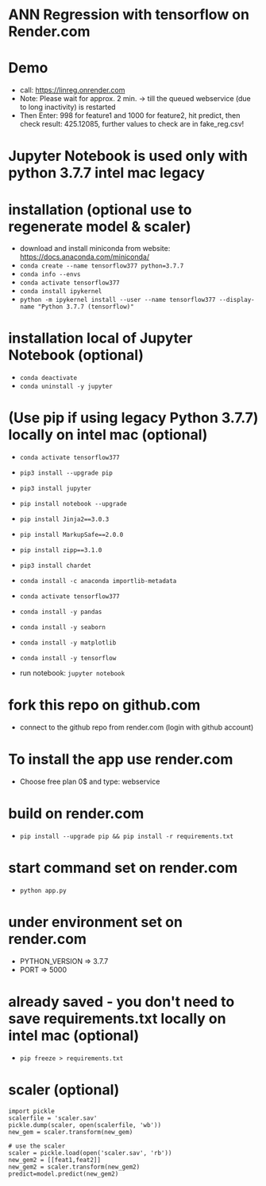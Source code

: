 # ANN Regression with tensorflow on Render.com

# Demo
- call: https://linreg.onrender.com
- Note: Please wait for approx. 2 min. -> till the queued webservice (due to long inactivity) is restarted
- Then Enter: 998 for feature1 and 1000 for feature2, hit predict, then check result: 425.12085, further values to check are in fake_reg.csv!

# Jupyter Notebook is used only with python 3.7.7 intel mac legacy

# installation (optional use to regenerate model & scaler)
- download and install miniconda from website: https://docs.anaconda.com/miniconda/
- `conda create --name tensorflow377 python=3.7.7`
- `conda info --envs`
- `conda activate tensorflow377`
- `conda install ipykernel`
- `python -m ipykernel install --user --name tensorflow377 --display-name "Python 3.7.7 (tensorflow)"`

# installation local of Jupyter Notebook (optional)
- `conda deactivate`
- `conda uninstall -y jupyter`

 # (Use pip if using legacy Python 3.7.7) locally on intel mac (optional)
- `conda activate tensorflow377`
- `pip3 install --upgrade pip`
- `pip3 install jupyter`
- `pip install notebook --upgrade`
- `pip install Jinja2==3.0.3`
- `pip install MarkupSafe==2.0.0`
- `pip install zipp==3.1.0`
- `pip3 install chardet`
- `conda install -c anaconda importlib-metadata`


- `conda activate tensorflow377`
- `conda install -y pandas`
- `conda install -y seaborn`
- `conda install -y matplotlib`
- `conda install -y tensorflow`
- run notebook: `jupyter notebook`

# fork this repo on github.com
- connect to the github repo from render.com (login with github account)

# To install the app use render.com
- Choose free plan 0$ and type: webservice

# build on render.com
- `pip install --upgrade pip && pip install -r requirements.txt`

# start command set on render.com
- `python app.py`

# under environment set on render.com
- PYTHON_VERSION => 3.7.7
- PORT => 5000

# already saved - you don't need to save requirements.txt locally on intel mac (optional)
- `pip freeze > requirements.txt`

# scaler (optional)
```
import pickle
scalerfile = 'scaler.sav'
pickle.dump(scaler, open(scalerfile, 'wb'))
new_gem = scaler.transform(new_gem)

# use the scaler
scaler = pickle.load(open('scaler.sav', 'rb'))
new_gem2 = [[feat1,feat2]]
new_gem2 = scaler.transform(new_gem2)
predict=model.predict(new_gem2) 
```